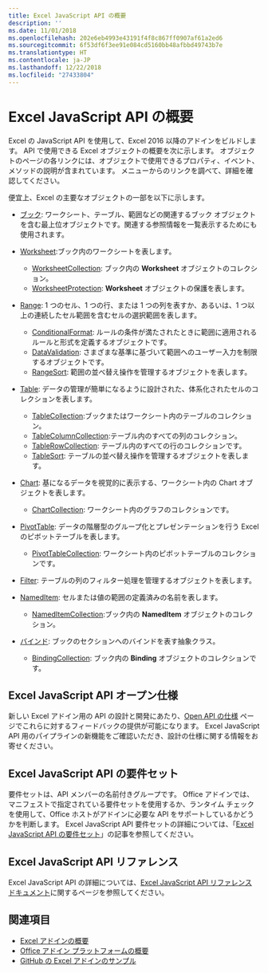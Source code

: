 ```yaml
---
title: Excel JavaScript API の概要
description: ''
ms.date: 11/01/2018
ms.openlocfilehash: 202e6eb4993e43191f4f8c867ff0907af61a2ed6
ms.sourcegitcommit: 6f53df6f3ee91e084cd5160bb48afbbd49743b7e
ms.translationtype: HT
ms.contentlocale: ja-JP
ms.lasthandoff: 12/22/2018
ms.locfileid: "27433804"
---
```

# <a name="excel-javascript-api-overview"></a>Excel JavaScript API の概要

Excel の JavaScript API を使用して、Excel 2016 以降のアドインをビルドします。 API で使用できる Excel オブジェクトの概要を次に示します。 オブジェクトのページの各リンクには、オブジェクトで使用できるプロパティ、イベント、メソッドの説明が含まれています。 メニューからのリンクを調べて、詳細を確認してください。

便宜上、Excel の主要なオブジェクトの一部を以下に示します。 

- [ブック](/javascript/api/excel/excel.workbook): ワークシート、テーブル、範囲などの関連するブック オブジェクトを含む最上位オブジェクトです。関連する参照情報を一覧表示するためにも使用されます。

- [Worksheet](/javascript/api/excel/excel.worksheet):ブック内のワークシートを表します。 
    - [WorksheetCollection](/javascript/api/excel/excel.worksheetcollection): ブック内の **Worksheet** オブジェクトのコレクション。
    - [WorksheetProtection](/javascript/api/excel/excel.worksheetprotection): **Worksheet** オブジェクトの保護を表します。

- [Range](/javascript/api/excel/excel.range): 1 つのセル、1 つの行、または 1 つの列を表すか、あるいは、1 つ以上の連続したセル範囲を含むセルの選択範囲を表します。
    - [ConditionalFormat](/javascript/api/excel/excel.conditionalformat): ルールの条件が満たされたときに範囲に適用されるルールと形式を定義するオブジェクトです。
    - [DataValidation](/javascript/api/excel/excel.datavalidation): さまざまな基準に基づいて範囲へのユーザー入力を制限するオブジェクトです。
    - [RangeSort](/javascript/api/excel/excel.rangesort): 範囲の並べ替え操作を管理するオブジェクトを表します。

- [Table](/javascript/api/excel/excel.table): データの管理が簡単になるように設計された、体系化されたセルのコレクションを表します。
    - [TableCollection](/javascript/api/excel/excel.tablecollection):ブックまたはワークシート内のテーブルのコレクション。
    - [TableColumnCollection](/javascript/api/excel/excel.tablecolumncollection):テーブル内のすべての列のコレクション。
    - [TableRowCollection](/javascript/api/excel/excel.tablerowcollection): テーブル内のすべての行のコレクションです。
    - [TableSort](/javascript/api/excel/excel.tablesort): テーブルの並べ替え操作を管理するオブジェクトを表します。

- [Chart](/javascript/api/excel/excel.chart): 基になるデータを視覚的に表示する、ワークシート内の Chart オブジェクトを表します。
    - [ChartCollection](/javascript/api/excel/excel.chartcollection): ワークシート内のグラフのコレクションです。
    
- [PivotTable](/javascript/api/excel/excel.pivottable): データの階層型のグループ化とプレゼンテーションを行う Excel のピボットテーブルを表します。 
    - [PivotTableCollection](/javascript/api/excel/excel.pivottablecollection): ワークシート内のピボットテーブルのコレクションです。

- [Filter](/javascript/api/excel/excel.filter): テーブルの列のフィルター処理を管理するオブジェクトを表します。

- [NamedItem](/javascript/api/excel/excel.nameditem): セルまたは値の範囲の定義済みの名前を表します。 
    - [NamedItemCollection](/javascript/api/excel/excel.nameditemcollection):ブック内の **NamedItem** オブジェクトのコレクション。

- [バインド](/javascript/api/excel/excel.binding): ブックのセクションへのバインドを表す抽象クラス。
    - [BindingCollection](/javascript/api/excel/excel.bindingcollection): ブック内の **Binding** オブジェクトのコレクションです。

## <a name="excel-javascript-api-open-specifications"></a>Excel JavaScript API オープン仕様

新しい Excel アドイン用の API の設計と開発にあたり、[Open API の仕様](../openspec.md) ページでこれらに対するフィードバックの提供が可能になります。 Excel JavaScript API 用のパイプラインの新機能をご確認いただき、設計の仕様に関する情報をお寄せください。

## <a name="excel-javascript-api-requirement-sets"></a>Excel JavaScript API の要件セット

要件セットは、API メンバーの名前付きグループです。 Office アドインでは、マニフェストで指定されている要件セットを使用するか、ランタイム チェックを使用して、Office ホストがアドインに必要な API をサポートしているかどうかを判断します。 Excel JavaScript API 要件セットの詳細については、「[Excel JavaScript API の要件セット](../requirement-sets/excel-api-requirement-sets.md)」の記事を参照してください。

## <a name="excel-javascript-api-reference"></a>Excel JavaScript API リファレンス

Excel JavaScript API の詳細については、[Excel JavaScript API リファレンス ドキュメント](/javascript/api/excel)に関するページを参照してください。

## <a name="see-also"></a>関連項目

- [Excel アドインの概要](https://docs.microsoft.com/office/dev/add-ins/excel/excel-add-ins-overview)
- [Office アドイン プラットフォームの概要](https://docs.microsoft.com/office/dev/add-ins/overview/office-add-ins)
- [GitHub の Excel アドインのサンプル](https://github.com/OfficeDev?utf8=%E2%9C%93&q=Excel)
